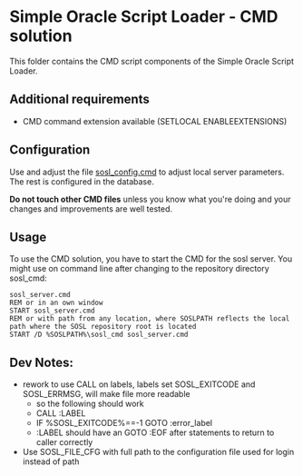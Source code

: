 #  Simple Oracle Script Loader - CMD solution
This folder contains the CMD script components of the Simple Oracle Script Loader.
## Additional requirements
- CMD command extension available (SETLOCAL ENABLEEXTENSIONS)
## Configuration
Use and adjust the file [sosl_config.cmd](sosl_config.cmd) to adjust local server parameters. The rest is configured in the database.

**Do not touch other CMD files** unless you know what you're doing and your changes and improvements are well tested.
## Usage
To use the CMD solution, you have to start the CMD for the sosl server. You might use on command line after changing to the repository directory sosl_cmd:

    sosl_server.cmd
    REM or in an own window
    START sosl_server.cmd
    REM or with path from any location, where SOSLPATH reflects the local path where the SOSL repository root is located
    START /D %SOSLPATH%\sosl_cmd sosl_server.cmd

## Dev Notes:
- rework to use CALL on labels, labels set SOSL_EXITCODE and SOSL_ERRMSG, will make file more readable
  - so the following should work
  - CALL :LABEL
  - IF %SOSL_EXITCODE%==-1 GOTO :error_label
  - :LABEL should have an GOTO :EOF after statements to return to caller correctly
- Use SOSL_FILE_CFG with full path to the configuration file used for login instead of path